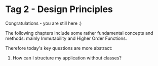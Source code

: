 # Tag 2 - Design Principles

Congratulations - you are still here :)

The following chapters include some rather fundamental concepts and methods: mainly Immutability and Higher Order Functions.

Therefore today's key questions are more abstract:

1. How can I structure my application without classes?
